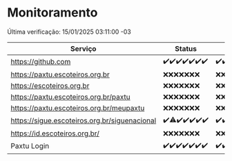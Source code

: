 # Monitoramento

Última verificação: 15/01/2025 03:11:00 -03

|Serviço|Status|Últimas 24h|
|---|---|---|
|https://github.com|<span title="2025-01-08: OK=23">✔️</span><span title="2025-01-09: OK=23">✔️</span><span title="2025-01-10: OK=23">✔️</span><span title="2025-01-11: OK=23">✔️</span><span title="2025-01-12: OK=23">✔️</span><span title="2025-01-13: OK=23">✔️</span><span title="2025-01-14: OK=5">✔️</span>|<span title="14/01/2025 03:11:00 -03 : 200">✔️</span><span title="14/01/2025 04:07:00 -03 : 200">✔️</span><span title="14/01/2025 05:11:00 -03 : 200">✔️</span><span title="14/01/2025 06:08:00 -03 : 200">✔️</span><span title="14/01/2025 07:08:00 -03 : 200">✔️</span><span title="14/01/2025 08:06:00 -03 : 200">✔️</span><span title="14/01/2025 09:15:00 -03 : 200">✔️</span><span title="14/01/2025 10:14:00 -03 : 200">✔️</span><span title="14/01/2025 11:07:00 -03 : 200">✔️</span><span title="14/01/2025 12:08:00 -03 : 200">✔️</span><span title="14/01/2025 13:09:00 -03 : 200">✔️</span><span title="14/01/2025 14:07:00 -03 : 200">✔️</span><span title="14/01/2025 15:11:00 -03 : 200">✔️</span><span title="14/01/2025 16:06:00 -03 : 200">✔️</span><span title="14/01/2025 17:09:00 -03 : 200">✔️</span><span title="14/01/2025 18:07:00 -03 : 200">✔️</span><span title="14/01/2025 19:07:00 -03 : 200">✔️</span><span title="14/01/2025 20:07:00 -03 : 200">✔️</span><span title="14/01/2025 21:39:00 -03 : 200">✔️</span><span title="14/01/2025 23:07:00 -03 : 200">✔️</span><span title="15/01/2025 00:09:00 -03 : 200">✔️</span><span title="15/01/2025 01:10:00 -03 : 200">✔️</span><span title="15/01/2025 02:08:00 -03 : 200">✔️</span><span title="15/01/2025 03:11:00 -03 : 200">✔️</span>|
|https://paxtu.escoteiros.org.br|<span title="2025-01-08: Falhas=23">❌</span><span title="2025-01-09: Falhas=23">❌</span><span title="2025-01-10: Falhas=23">❌</span><span title="2025-01-11: Falhas=23">❌</span><span title="2025-01-12: Falhas=23">❌</span><span title="2025-01-13: Falhas=23">❌</span><span title="2025-01-14: Falhas=5">❌</span>|<span title="14/01/2025 03:11:00 -03 : 403">❌</span><span title="14/01/2025 04:07:00 -03 : 403">❌</span><span title="14/01/2025 05:11:00 -03 : 403">❌</span><span title="14/01/2025 06:08:00 -03 : 403">❌</span><span title="14/01/2025 07:08:00 -03 : 403">❌</span><span title="14/01/2025 08:06:00 -03 : 403">❌</span><span title="14/01/2025 09:15:00 -03 : 403">❌</span><span title="14/01/2025 10:14:00 -03 : 403">❌</span><span title="14/01/2025 11:07:00 -03 : 403">❌</span><span title="14/01/2025 12:08:00 -03 : 403">❌</span><span title="14/01/2025 13:09:00 -03 : 403">❌</span><span title="14/01/2025 14:07:00 -03 : 403">❌</span><span title="14/01/2025 15:11:00 -03 : 403">❌</span><span title="14/01/2025 16:06:00 -03 : 403">❌</span><span title="14/01/2025 17:09:00 -03 : 403">❌</span><span title="14/01/2025 18:07:00 -03 : 403">❌</span><span title="14/01/2025 19:07:00 -03 : 403">❌</span><span title="14/01/2025 20:07:00 -03 : 403">❌</span><span title="14/01/2025 21:39:00 -03 : 403">❌</span><span title="14/01/2025 23:07:00 -03 : 403">❌</span><span title="15/01/2025 00:09:00 -03 : 403">❌</span><span title="15/01/2025 01:10:00 -03 : 403">❌</span><span title="15/01/2025 02:08:00 -03 : 403">❌</span><span title="15/01/2025 03:11:00 -03 : 403">❌</span>|
|https://escoteiros.org.br|<span title="2025-01-08: Falhas=23">❌</span><span title="2025-01-09: Falhas=23">❌</span><span title="2025-01-10: Falhas=23">❌</span><span title="2025-01-11: Falhas=23">❌</span><span title="2025-01-12: Falhas=23">❌</span><span title="2025-01-13: Falhas=23">❌</span><span title="2025-01-14: Falhas=5">❌</span>|<span title="14/01/2025 03:11:00 -03 : 403">❌</span><span title="14/01/2025 04:07:00 -03 : 403">❌</span><span title="14/01/2025 05:11:00 -03 : 403">❌</span><span title="14/01/2025 06:08:00 -03 : 403">❌</span><span title="14/01/2025 07:08:00 -03 : 403">❌</span><span title="14/01/2025 08:06:00 -03 : 403">❌</span><span title="14/01/2025 09:15:00 -03 : 403">❌</span><span title="14/01/2025 10:14:00 -03 : 403">❌</span><span title="14/01/2025 11:07:00 -03 : 403">❌</span><span title="14/01/2025 12:08:00 -03 : 403">❌</span><span title="14/01/2025 13:09:00 -03 : 403">❌</span><span title="14/01/2025 14:07:00 -03 : 403">❌</span><span title="14/01/2025 15:11:00 -03 : 403">❌</span><span title="14/01/2025 16:06:00 -03 : 403">❌</span><span title="14/01/2025 17:09:00 -03 : 403">❌</span><span title="14/01/2025 18:07:00 -03 : 403">❌</span><span title="14/01/2025 19:07:00 -03 : 403">❌</span><span title="14/01/2025 20:07:00 -03 : 403">❌</span><span title="14/01/2025 21:39:00 -03 : 403">❌</span><span title="14/01/2025 23:07:00 -03 : 403">❌</span><span title="15/01/2025 00:09:00 -03 : 403">❌</span><span title="15/01/2025 01:10:00 -03 : 403">❌</span><span title="15/01/2025 02:08:00 -03 : 403">❌</span><span title="15/01/2025 03:11:00 -03 : 403">❌</span>|
|https://paxtu.escoteiros.org.br/paxtu|<span title="2025-01-08: Falhas=23">❌</span><span title="2025-01-09: Falhas=23">❌</span><span title="2025-01-10: Falhas=23">❌</span><span title="2025-01-11: Falhas=23">❌</span><span title="2025-01-12: Falhas=23">❌</span><span title="2025-01-13: Falhas=23">❌</span><span title="2025-01-14: Falhas=5">❌</span>|<span title="14/01/2025 03:11:00 -03 : 403">❌</span><span title="14/01/2025 04:07:00 -03 : 403">❌</span><span title="14/01/2025 05:11:00 -03 : 403">❌</span><span title="14/01/2025 06:08:00 -03 : 403">❌</span><span title="14/01/2025 07:08:00 -03 : 403">❌</span><span title="14/01/2025 08:06:00 -03 : 403">❌</span><span title="14/01/2025 09:15:00 -03 : 403">❌</span><span title="14/01/2025 10:14:00 -03 : 403">❌</span><span title="14/01/2025 11:07:00 -03 : 403">❌</span><span title="14/01/2025 12:08:00 -03 : 403">❌</span><span title="14/01/2025 13:09:00 -03 : 403">❌</span><span title="14/01/2025 14:07:00 -03 : 403">❌</span><span title="14/01/2025 15:11:00 -03 : 403">❌</span><span title="14/01/2025 16:06:00 -03 : 403">❌</span><span title="14/01/2025 17:09:00 -03 : 403">❌</span><span title="14/01/2025 18:07:00 -03 : 403">❌</span><span title="14/01/2025 19:07:00 -03 : 403">❌</span><span title="14/01/2025 20:07:00 -03 : 403">❌</span><span title="14/01/2025 21:39:00 -03 : 403">❌</span><span title="14/01/2025 23:07:00 -03 : 403">❌</span><span title="15/01/2025 00:09:00 -03 : 403">❌</span><span title="15/01/2025 01:10:00 -03 : 403">❌</span><span title="15/01/2025 02:08:00 -03 : 403">❌</span><span title="15/01/2025 03:11:00 -03 : 403">❌</span>|
|https://paxtu.escoteiros.org.br/meupaxtu|<span title="2025-01-08: Falhas=23">❌</span><span title="2025-01-09: Falhas=23">❌</span><span title="2025-01-10: Falhas=23">❌</span><span title="2025-01-11: Falhas=23">❌</span><span title="2025-01-12: Falhas=23">❌</span><span title="2025-01-13: Falhas=23">❌</span><span title="2025-01-14: Falhas=5">❌</span>|<span title="14/01/2025 03:11:00 -03 : 403">❌</span><span title="14/01/2025 04:07:00 -03 : 403">❌</span><span title="14/01/2025 05:11:00 -03 : 403">❌</span><span title="14/01/2025 06:08:00 -03 : 403">❌</span><span title="14/01/2025 07:08:00 -03 : 403">❌</span><span title="14/01/2025 08:06:00 -03 : 403">❌</span><span title="14/01/2025 09:15:00 -03 : 403">❌</span><span title="14/01/2025 10:14:00 -03 : 403">❌</span><span title="14/01/2025 11:07:00 -03 : 403">❌</span><span title="14/01/2025 12:08:00 -03 : 403">❌</span><span title="14/01/2025 13:09:00 -03 : 403">❌</span><span title="14/01/2025 14:07:00 -03 : 403">❌</span><span title="14/01/2025 15:11:00 -03 : 403">❌</span><span title="14/01/2025 16:06:00 -03 : 403">❌</span><span title="14/01/2025 17:09:00 -03 : 403">❌</span><span title="14/01/2025 18:07:00 -03 : 403">❌</span><span title="14/01/2025 19:07:00 -03 : 403">❌</span><span title="14/01/2025 20:07:00 -03 : 403">❌</span><span title="14/01/2025 21:39:00 -03 : 403">❌</span><span title="14/01/2025 23:07:00 -03 : 403">❌</span><span title="15/01/2025 00:09:00 -03 : 403">❌</span><span title="15/01/2025 01:10:00 -03 : 403">❌</span><span title="15/01/2025 02:08:00 -03 : 403">❌</span><span title="15/01/2025 03:11:00 -03 : 403">❌</span>|
|https://sigue.escoteiros.org.br/siguenacional|<span title="2025-01-08: OK=23">✔️</span><span title="2025-01-09: OK=22, Falhas=1">⚠️</span><span title="2025-01-10: OK=23">✔️</span><span title="2025-01-11: OK=23">✔️</span><span title="2025-01-12: OK=23">✔️</span><span title="2025-01-13: OK=23">✔️</span><span title="2025-01-14: OK=5">✔️</span>|<span title="14/01/2025 03:11:00 -03 : 200">✔️</span><span title="14/01/2025 04:07:00 -03 : 200">✔️</span><span title="14/01/2025 05:11:00 -03 : 200">✔️</span><span title="14/01/2025 06:08:00 -03 : 200">✔️</span><span title="14/01/2025 07:08:00 -03 : 200">✔️</span><span title="14/01/2025 08:06:00 -03 : 200">✔️</span><span title="14/01/2025 09:15:00 -03 : 200">✔️</span><span title="14/01/2025 10:14:00 -03 : 200">✔️</span><span title="14/01/2025 11:07:00 -03 : 200">✔️</span><span title="14/01/2025 12:08:00 -03 : 200">✔️</span><span title="14/01/2025 13:09:00 -03 : 200">✔️</span><span title="14/01/2025 14:07:00 -03 : 200">✔️</span><span title="14/01/2025 15:11:00 -03 : 200">✔️</span><span title="14/01/2025 16:06:00 -03 : 200">✔️</span><span title="14/01/2025 17:09:00 -03 : 200">✔️</span><span title="14/01/2025 18:07:00 -03 : 200">✔️</span><span title="14/01/2025 19:07:00 -03 : 200">✔️</span><span title="14/01/2025 20:07:00 -03 : 200">✔️</span><span title="14/01/2025 21:39:00 -03 : 200">✔️</span><span title="14/01/2025 23:07:00 -03 : 200">✔️</span><span title="15/01/2025 00:09:00 -03 : 200">✔️</span><span title="15/01/2025 01:10:00 -03 : 200">✔️</span><span title="15/01/2025 02:08:00 -03 : 200">✔️</span><span title="15/01/2025 03:11:00 -03 : 200">✔️</span>|
|https://id.escoteiros.org.br/|<span title="2025-01-08: Falhas=23">❌</span><span title="2025-01-09: Falhas=23">❌</span><span title="2025-01-10: Falhas=23">❌</span><span title="2025-01-11: Falhas=23">❌</span><span title="2025-01-12: Falhas=23">❌</span><span title="2025-01-13: Falhas=23">❌</span><span title="2025-01-14: Falhas=5">❌</span>|<span title="14/01/2025 03:11:00 -03 : 403">❌</span><span title="14/01/2025 04:07:00 -03 : 403">❌</span><span title="14/01/2025 05:11:00 -03 : 403">❌</span><span title="14/01/2025 06:08:00 -03 : 403">❌</span><span title="14/01/2025 07:08:00 -03 : 403">❌</span><span title="14/01/2025 08:06:00 -03 : 403">❌</span><span title="14/01/2025 09:15:00 -03 : 403">❌</span><span title="14/01/2025 10:14:00 -03 : 403">❌</span><span title="14/01/2025 11:07:00 -03 : 403">❌</span><span title="14/01/2025 12:08:00 -03 : 403">❌</span><span title="14/01/2025 13:09:00 -03 : 403">❌</span><span title="14/01/2025 14:07:00 -03 : 403">❌</span><span title="14/01/2025 15:11:00 -03 : 403">❌</span><span title="14/01/2025 16:06:00 -03 : 403">❌</span><span title="14/01/2025 17:09:00 -03 : 403">❌</span><span title="14/01/2025 18:07:00 -03 : 403">❌</span><span title="14/01/2025 19:07:00 -03 : 403">❌</span><span title="14/01/2025 20:07:00 -03 : 403">❌</span><span title="14/01/2025 21:39:00 -03 : 403">❌</span><span title="14/01/2025 23:07:00 -03 : 403">❌</span><span title="15/01/2025 00:09:00 -03 : 403">❌</span><span title="15/01/2025 01:10:00 -03 : 403">❌</span><span title="15/01/2025 02:08:00 -03 : 403">❌</span><span title="15/01/2025 03:11:00 -03 : 403">❌</span>|
|Paxtu Login|<span title="2025-01-08: OK=23">✔️</span><span title="2025-01-09: OK=23">✔️</span><span title="2025-01-10: OK=23">✔️</span><span title="2025-01-11: OK=23">✔️</span><span title="2025-01-12: OK=23">✔️</span><span title="2025-01-13: OK=23">✔️</span><span title="2025-01-14: OK=5">✔️</span>|<span title="14/01/2025 03:11:00 -03 : 200">✔️</span><span title="14/01/2025 04:07:00 -03 : 200">✔️</span><span title="14/01/2025 05:11:00 -03 : 200">✔️</span><span title="14/01/2025 06:08:00 -03 : 200">✔️</span><span title="14/01/2025 07:08:00 -03 : 200">✔️</span><span title="14/01/2025 08:06:00 -03 : 200">✔️</span><span title="14/01/2025 09:15:00 -03 : 200">✔️</span><span title="14/01/2025 10:14:00 -03 : 200">✔️</span><span title="14/01/2025 11:07:00 -03 : 200">✔️</span><span title="14/01/2025 12:08:00 -03 : 200">✔️</span><span title="14/01/2025 13:09:00 -03 : 200">✔️</span><span title="14/01/2025 14:07:00 -03 : 200">✔️</span><span title="14/01/2025 15:11:00 -03 : 200">✔️</span><span title="14/01/2025 16:06:00 -03 : 200">✔️</span><span title="14/01/2025 17:09:00 -03 : 200">✔️</span><span title="14/01/2025 18:07:00 -03 : 200">✔️</span><span title="14/01/2025 19:07:00 -03 : 200">✔️</span><span title="14/01/2025 20:07:00 -03 : 200">✔️</span><span title="14/01/2025 21:39:00 -03 : 200">✔️</span><span title="14/01/2025 23:07:00 -03 : 200">✔️</span><span title="15/01/2025 00:09:00 -03 : 200">✔️</span><span title="15/01/2025 01:10:00 -03 : 200">✔️</span><span title="15/01/2025 02:08:00 -03 : 200">✔️</span><span title="15/01/2025 03:11:00 -03 : 200">✔️</span>|
